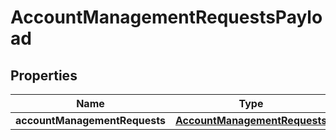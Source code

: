

# AccountManagementRequestsPayload


## Properties

| Name | Type | Description | Notes |
|------------ | ------------- | ------------- | -------------|
|**accountManagementRequests** | [**AccountManagementRequests**](AccountManagementRequests.md) |  |  [optional] |



